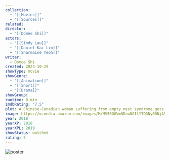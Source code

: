 ```yaml
---
collection:
  - "[[Movies]]"
  - "[[Sources]]"
related: 
director:
  - "[[Domee Shi]]"
actors:
  - "[[Sindy Lau]]"
  - "[[Daniel Kai Lin]]"
  - "[[Sharmaine Yeoh]]"
writer:
  - Domee Shi
created: 2023-10-29
showType: movie
showGenre:
  - "[[Animation]]"
  - "[[Short]]"
  - "[[Drama]]"
showGroup: 
runtime: 8 min
imdbRating: "7.5"
plot: A Chinese-Canadian woman suffering from empty nest syndrome gets a second shot at motherhood when one of her handmade dumplings comes alive.
image: https://m.media-amazon.com/images/M/MV5BOGVmNDcwNGItYTQ3Ny00NjA5LTllMTMtZjUyZWYzMjJjMjVmXkEyXkFqcGdeQXVyNzMwOTY2NTI@._V1_SX300.jpg
year: 2018
yearXP: 2018
yearXPL: 2019
showStatus: watched
rating: 5
---
```

![poster](https://m.media-amazon.com/images/M/MV5BOGVmNDcwNGItYTQ3Ny00NjA5LTllMTMtZjUyZWYzMjJjMjVmXkEyXkFqcGdeQXVyNzMwOTY2NTI@._V1_SX300.jpg)

